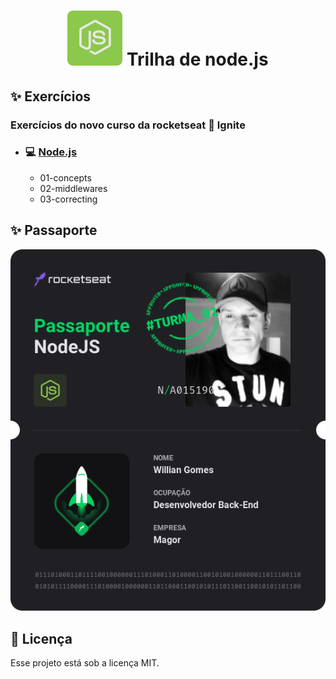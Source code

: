 <h1 align="center">
  <img src=".github/file/1614596651728.svg" />  Trilha de node.js
</h1>  

## ✨ Exercícios

### Exercícios do novo curso da rocketseat 🚀  Ignite
- ### 💻 [Node.js](https://nodejs.org)
  - 01-concepts
  - 02-middlewares
  - 03-correcting

## ✨ Passaporte

<p align="center">
  <img src=".github/file/Passaporte-node-js.png" />
</p>

## 📄 Licença

Esse projeto está sob a licença MIT.